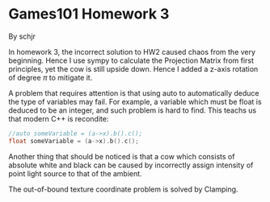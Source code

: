# Games101 Homework 3
By schjr

In homework 3, the incorrect solution to HW2 
caused chaos from the very beginning. Hence I
use sympy to calculate the Projection Matrix
from first principles, yet the cow is still 
upside down. Hence I added a z-axis rotation of 
degree $\pi$ to mitigate it.

A problem that requires attention is that using
auto to automatically deduce the type of variables
may fail. For example, a variable which must be float
is deduced to be an integer, and such problem is hard
to find. This teachs us that modern C++ is recondite:
```C++
//auto someVariable = (a->x).b().c();
float someVariable = (a->x).b().c();
```



Another thing that should be noticed is that
a cow which consists of absolute white and black can
be caused by incorrectly assign intensity of point
light source to that of the ambient.

The out-of-bound texture coordinate problem is
solved by Clamping.
